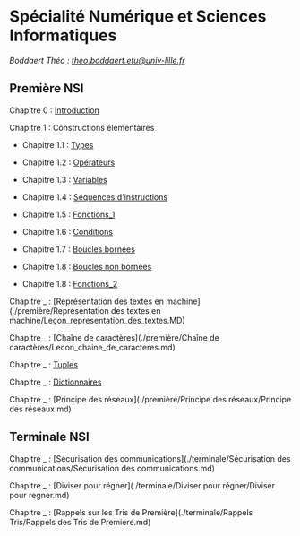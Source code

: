 # Spécialité Numérique et Sciences Informatiques

*Boddaert Théo : theo.boddaert.etu@univ-lille.fr*

## Première NSI

Chapitre 0 : [Introduction](./première/Introduction/Introduction.md)

Chapitre 1 : Constructions élémentaires

- Chapitre 1.1 : [Types](./première/Constructions%20élémentaires/Types.md)

- Chapitre 1.2 : [Opérateurs](./première/Constructions%20élémentaires/Operateurs.md)

- Chapitre 1.3 : [Variables](./première/Constructions%20élémentaires/Variables.md)

- Chapitre 1.4 : [Séquences d'instructions](./première/Constructions%20élémentaires/Séquences.md)

- Chapitre 1.5 : [Fonctions_1](./première/Constructions%20élémentaires/Fonctions_1.md)

- Chapitre 1.6 : [Conditions](./première/Constructions%20élémentaires/Conditions.md)

- Chapitre 1.7 : [Boucles bornées](./première/Constructions%20élémentaires/Boucles_bornées.md)

- Chapitre 1.8 : [Boucles non bornées](./première/Constructions%20élémentaires/Boucles_non_bornées.md)

- Chapitre 1.8 : [Fonctions_2](./première/Constructions%20élémentaires/Fonctions_2.md)

Chapitre _ : [Représentation des textes en machine](./première/Représentation des textes en machine/Leçon_representation_des_textes.MD)

Chapitre _ : [Chaîne de caractères](./première/Chaîne de caractères/Lecon_chaine_de_caracteres.md)

Chapitre _ : [Tuples](./première/Tuples/Tuples.md)

Chapitre _ : [Dictionnaires](./première/Dictionnaires/Dictionnaires.md)

Chapitre _ : [Principe des réseaux](./première/Principe des réseaux/Principe des réseaux.md)

## Terminale NSI

Chapitre _ : [Sécurisation des communications](./terminale/Sécurisation des communications/Sécurisation des communications.md)

Chapitre _ : [Diviser pour régner](./terminale/Diviser pour régner/Diviser pour regner.md)

Chapitre _ : [Rappels sur les Tris de Première](./terminale/Rappels Tris/Rappels des Tris de Première.md)
